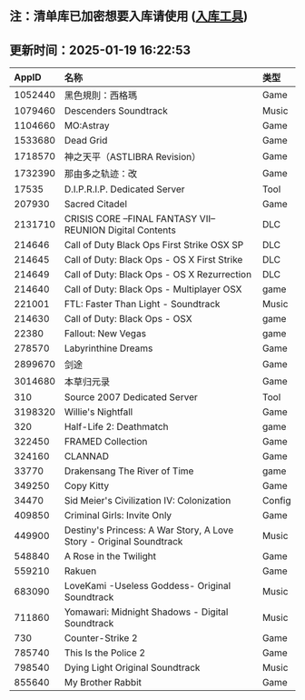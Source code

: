 ## 注：清单库已加密想要入库请使用 ([入库工具](https://github.com/BlankTMing/ManifestAutoUpdate/releases))

## 更新时间：2025-01-19 16:22:53
| AppID | 名称 | 类型  |
| :-------------------- | :----------------------------- | :----------- |
| 1052440 | 黑色規則：西格瑪| Game |
| 1079460 | Descenders Soundtrack| Music |
| 1104660 | MO:Astray| Game |
| 1533680 | Dead Grid| Game |
| 1718570 | 神之天平（ASTLIBRA Revision）| Game |
| 1732390 | 那由多之轨迹：改| Game |
| 17535 | D.I.P.R.I.P. Dedicated Server| Tool |
| 207930 | Sacred Citadel| Game |
| 2131710 | CRISIS CORE –FINAL FANTASY VII– REUNION Digital Contents| DLC |
| 214646 | Call of Duty Black Ops First Strike OSX SP| DLC |
| 214645 | Call of Duty: Black Ops - OS X First Strike| DLC |
| 214649 | Call of Duty: Black Ops - OS X Rezurrection| DLC |
| 214640 | Call of Duty: Black Ops - Multiplayer OSX| game |
| 221001 | FTL: Faster Than Light - Soundtrack| Music |
| 214630 | Call of Duty: Black Ops - OSX| game |
| 22380 | Fallout: New Vegas| game |
| 278570 | Labyrinthine Dreams| Game |
| 2899670 | 剑途| Game |
| 3014680 | 本草归元录| Game |
| 310 | Source 2007 Dedicated Server| Tool |
| 3198320 | Willie's Nightfall| Game |
| 320 | Half-Life 2: Deathmatch| game |
| 322450 | FRAMED Collection| Game |
| 324160 | CLANNAD| Game |
| 33770 | Drakensang The River of Time| game |
| 349250 | Copy Kitty| Game |
| 34470 | Sid Meier's Civilization IV: Colonization| Config |
| 409850 | Criminal Girls: Invite Only| Game |
| 449900 | Destiny's Princess: A War Story, A Love Story - Original Soundtrack| Music |
| 548840 | A Rose in the Twilight| Game |
| 559210 | Rakuen| Game |
| 683090 | LoveKami -Useless Goddess- Original Soundtrack| Music |
| 711860 | Yomawari: Midnight Shadows - Digital Soundtrack| Music |
| 730 | Counter-Strike 2| Game |
| 785740 | This Is the Police 2| Game |
| 798540 | Dying Light Original Soundtrack| Music |
| 855640 | My Brother Rabbit| Game |
